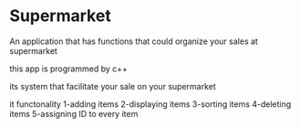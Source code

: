 # Supermarket
An application that has functions that could organize your sales at supermarket
 
 this app is programmed by c++
 
 its system that facilitate your sale on your supermarket
 
 it functonality
 1-adding items 
 2-displaying items
 3-sorting items
 4-deleting items
 5-assigning ID to every item
 
 
